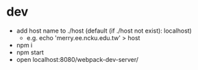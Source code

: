 # dev
  * add host name to ./host (default (if ./host not exist): localhost)
    * e.g. echo 'merry.ee.ncku.edu.tw' > host
  * npm i
  * npm start
  * open localhost:8080/webpack-dev-server/

